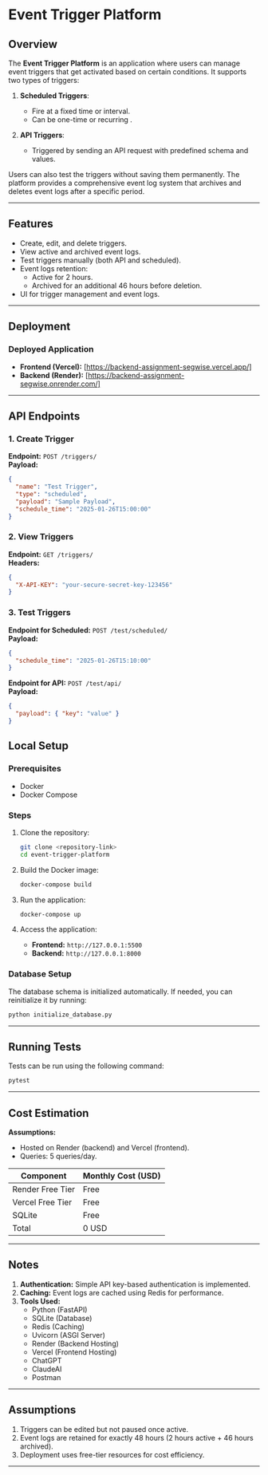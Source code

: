 # Event Trigger Platform

## Overview
The **Event Trigger Platform** is an application where users can manage event triggers that get activated based on certain conditions. It supports two types of triggers:

1. **Scheduled Triggers**:  
   - Fire at a fixed time or interval.  
   - Can be one-time or recurring .  

2. **API Triggers**:  
   - Triggered by sending an API request with predefined schema and values.  

Users can also test the triggers without saving them permanently. The platform provides a comprehensive event log system that archives and deletes event logs after a specific period.

---

## Features

- Create, edit, and delete triggers.
- View active and archived event logs.
- Test triggers manually (both API and scheduled).
- Event logs retention:
  - Active for 2 hours.
  - Archived for an additional 46 hours before deletion.
- UI for trigger management and event logs.

---

## Deployment

### Deployed Application
- **Frontend (Vercel):** [https://backend-assignment-segwise.vercel.app/]
- **Backend (Render):** [https://backend-assignment-segwise.onrender.com/]

---

## API Endpoints

### 1. Create Trigger
**Endpoint:** `POST /triggers/`  
**Payload:**  
```json
{
  "name": "Test Trigger",
  "type": "scheduled",
  "payload": "Sample Payload",
  "schedule_time": "2025-01-26T15:00:00"
}
```

### 2. View Triggers
**Endpoint:** `GET /triggers/`  
**Headers:**  
```json
{
  "X-API-KEY": "your-secure-secret-key-123456"
}
```

### 3. Test Triggers
**Endpoint for Scheduled:** `POST /test/scheduled/`  
**Payload:**  
```json
{
  "schedule_time": "2025-01-26T15:10:00"
}
```

**Endpoint for API:** `POST /test/api/`  
**Payload:**  
```json
{
  "payload": { "key": "value" }
}
```

## Local Setup

### Prerequisites
- Docker
- Docker Compose

### Steps
1. Clone the repository:  
   ```bash
   git clone <repository-link>
   cd event-trigger-platform
   ```

2. Build the Docker image:  
   ```bash
   docker-compose build
   ```

3. Run the application:  
   ```bash
   docker-compose up
   ```

4. Access the application:  
   - **Frontend:** `http://127.0.0.1:5500`  
   - **Backend:** `http://127.0.0.1:8000`

### Database Setup
The database schema is initialized automatically. If needed, you can reinitialize it by running:  
```bash
python initialize_database.py
```

---

## Running Tests
Tests can be run using the following command:  
```bash
pytest
```

---


## Cost Estimation
**Assumptions:**
- Hosted on Render (backend) and Vercel (frontend).  
- Queries: 5 queries/day.  

| Component             | Monthly Cost (USD) |
|-----------------------|--------------------|
| Render Free Tier      | Free               |
| Vercel Free Tier      | Free               |
| SQLite                | Free               |
| Total                 | 0 USD              |

---

## Notes
1. **Authentication:** Simple API key-based authentication is implemented. 
2. **Caching:** Event logs are cached using Redis for performance.
3. **Tools Used:**
   - Python (FastAPI)
   - SQLite (Database)
   - Redis (Caching)
   - Uvicorn (ASGI Server)
   - Render (Backend Hosting)
   - Vercel (Frontend Hosting)
   - ChatGPT
   - ClaudeAI
   - Postman

---

## Assumptions
1. Triggers can be edited but not paused once active.
2. Event logs are retained for exactly 48 hours (2 hours active + 46 hours archived).
3. Deployment uses free-tier resources for cost efficiency.

---
